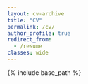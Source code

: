```yaml
---
layout: cv-archive
title: "CV"
permalink: /cv/
author_profile: true
redirect_from:
  - /resume
classes: wide
---
```


<style>
a.uline {text-decoration:underline;}
</style>

{% include base_path %}


<object data="/Homepage/files/cv.pdf"  type="application/pdf" height="100%" width="100%"></object>


